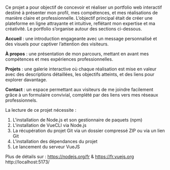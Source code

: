   Ce projet a pour objectif de concevoir et réaliser un portfolio web interactif destiné à présenter mon profil, mes compétences, et mes réalisations de manière claire et professionnelle. L’objectif principal était de créer une plateforme en ligne attrayante et intuitive, reflétant mon expertise et ma créativité.
Le portfolio s’organise autour des sections ci-dessous.

**Accueil** : une introduction engageante avec un message personnalisé et des visuels pour captiver l’attention des visiteurs.

**À propos** : une présentation de mon parcours, mettant en avant mes compétences et mes expériences professionnelles.

**Projets** : une galerie interactive où chaque réalisation est mise en valeur avec des descriptions détaillées, les objectifs atteints, et des liens pour explorer davantage.

**Contact** : un espace permettant aux visiteurs de me joindre facilement grâce à un formulaire convivial, complété par des liens vers mes réseaux professionnels.

La lecture de ce projet nécessite :
1. L'installation de Node.js et son gestionnaire de paquets (npm)
2. L'installation de VueCLI via Node.js
3. La récupération du projet Git via un dossier compressé ZIP ou via un lien Git
4. L'installation des dépendances du projet
5. Le lancement du serveur VueJS

Plus de détails sur : https://nodejs.org/fr & https://fr.vuejs.org
http://localhost:5173/
